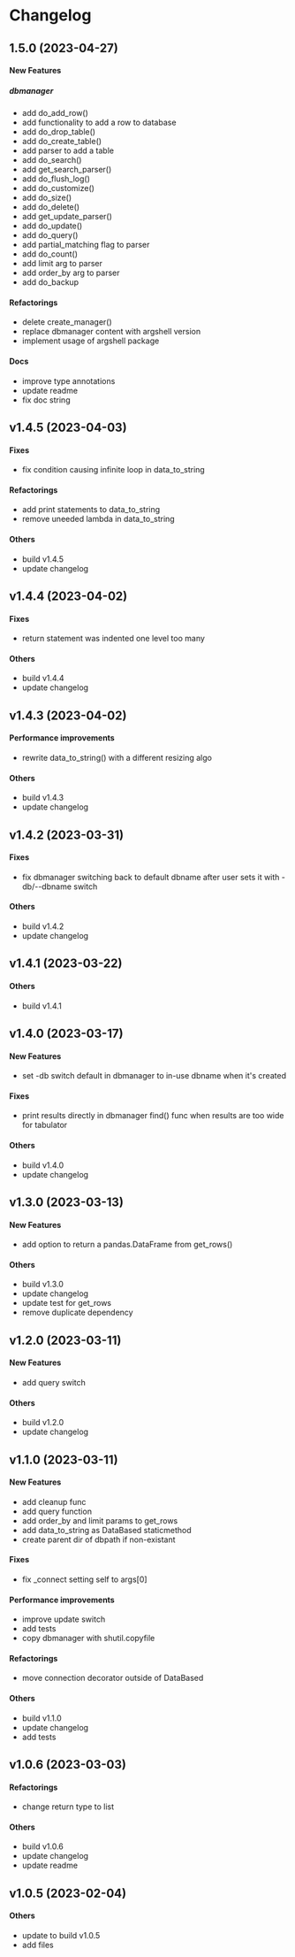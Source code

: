 # Changelog

## 1.5.0 (2023-04-27)

#### New Features

##### dbmanager
* add do_add_row()
* add functionality to add a row to database
* add do_drop_table()
* add do_create_table()
* add parser to add a table
* add do_search()
* add get_search_parser()
* add do_flush_log()
* add do_customize()
* add do_size()
* add do_delete()
* add get_update_parser()
* add do_update()
* add do_query()
* add partial_matching flag to parser
* add do_count()
* add limit arg to parser
* add order_by arg to parser
* add do_backup

#### Refactorings

* delete create_manager()
* replace dbmanager content with argshell version
* implement usage of argshell package
#### Docs

* improve type annotations
* update readme
* fix doc string
## v1.4.5 (2023-04-03)

#### Fixes

* fix condition causing infinite loop in data_to_string
#### Refactorings

* add print statements to data_to_string
* remove uneeded lambda in data_to_string
#### Others

* build v1.4.5
* update changelog


## v1.4.4 (2023-04-02)

#### Fixes

* return statement was indented one level too many
#### Others

* build v1.4.4
* update changelog


## v1.4.3 (2023-04-02)

#### Performance improvements

* rewrite data_to_string() with a different resizing algo
#### Others

* build v1.4.3
* update changelog


## v1.4.2 (2023-03-31)

#### Fixes

* fix dbmanager switching back to default dbname after user sets it with -db/--dbname switch
#### Others

* build v1.4.2
* update changelog


## v1.4.1 (2023-03-22)

#### Others

* build v1.4.1


## v1.4.0 (2023-03-17)

#### New Features

* set -db switch default in dbmanager to in-use dbname when it's  created
#### Fixes

* print results directly in dbmanager find() func when results are too wide for tabulator
#### Others

* build v1.4.0
* update changelog


## v1.3.0 (2023-03-13)

#### New Features

* add option to return a pandas.DataFrame from get_rows()
#### Others

* build v1.3.0
* update changelog
* update test for get_rows
* remove duplicate dependency


## v1.2.0 (2023-03-11)

#### New Features

* add query switch
#### Others

* build v1.2.0
* update changelog


## v1.1.0 (2023-03-11)

#### New Features

* add cleanup func
* add query function
* add order_by and limit params to get_rows
* add data_to_string as DataBased staticmethod
* create parent dir of dbpath if non-existant
#### Fixes

* fix _connect setting self to args[0]
#### Performance improvements

* improve update switch
* add tests
* copy dbmanager with shutil.copyfile
#### Refactorings

* move connection decorator outside of DataBased
#### Others

* build v1.1.0
* update changelog
* add tests


## v1.0.6 (2023-03-03)

#### Refactorings

* change return type to list
#### Others

* build v1.0.6
* update changelog
* update readme


## v1.0.5 (2023-02-04)

#### Others

* update to build v1.0.5
* add files